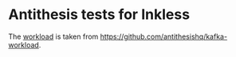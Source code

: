 # Antithesis tests for Inkless

The [workload](workload/) is taken from https://github.com/antithesishq/kafka-workload.